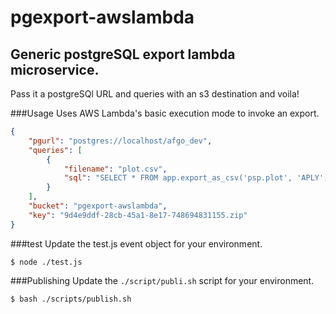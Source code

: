 # pgexport-awslambda
## Generic postgreSQL export lambda microservice.

Pass it a postgreSQl URL and queries with an s3 destination and voila!

###Usage
Uses AWS Lambda's basic execution mode to invoke an export.

````json
{
    "pgurl": "postgres://localhost/afgo_dev",
    "queries": [
        {
            "filename": "plot.csv",
            "sql": "SELECT * FROM app.export_as_csv('psp.plot', 'APLY')"
        }
    ],
    "bucket": "pgexport-awslambda",
    "key": "9d4e9ddf-28cb-45a1-8e17-748694831155.zip"
}
````

###test
Update the test.js event object for your environment.

``$ node ./test.js``

###Publishing
Update the ``./script/publi.sh`` script for your environment.

``$ bash ./scripts/publish.sh``
